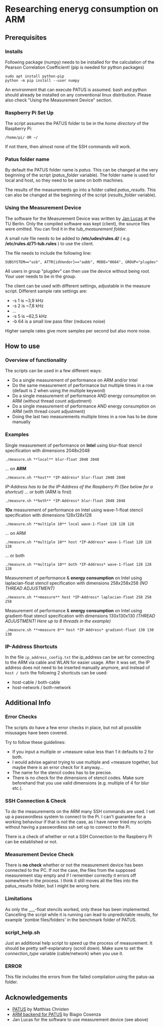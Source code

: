 # Researching eneryg consumption on ARM

## Prerequisites

### Installs

Following package (numpy) needs to be installed for the calculation of the Pearson Correlation Coefficient! (pip is needed for python packages)
```
sudo apt install python-pip
python -m pip install --user numpy
```

An environment that can execute PATUS is assumed. bash and python should already be installed on any conventional linux distribution. Please also check "Using the Measurement Device" section.


### Raspberry Pi Set Up

The script assumes the PATUS folder to be in the *home directory* of the Raspberry Pi:
```
/home/pi/ OR ~/
```
If not there, then almost none of the SSH commands will work.


### Patus folder name

By default the PATUS folder name is *patus*. This can be changed at the very beginning of the script (*patus_folder* variable). The folder name is used for local and host, so they need to be same on both machines.

The results of the measurements go into a folder called *patus_results*. This can also be changed at the beginning of the script (*results_folder* variable).


### Using the Measurement Device

The software for the Measurement Device was written by [Jan Lucas](https://www.aes.tu-berlin.de/menue/mitarbeiterinnen/ehemalige_mitarbeiterinnen/lucas_jan) at the TU Berlin. Only the compiled software was kept (client), the source files were omitted. You can find it in the *tub_measurement folder*.

A small rule file needs to be added to **/etc/udev/rules.d/** ( e.g. **/etc/rules.d/71-tub.rules** ) to use the client.

The file needs to include the following line:

```
SUBSYSTEM=="usb", ATTR{idVendor}=="aabb", MODE="0664", GROUP="plugdev"
```

All users in group "plugdev" can then use the device without being root. Your user needs to be in the group.

The client can be used with different settings, adjustable in the measure script. Different sample rate settings are:
* -s 1 is ~3,9 kHz
* -s 2 is ~7,8 kHz
* ...
* -s 5 is ~62,5 kHz
* -b 64 is a small low pass filter (reduces noise)

Higher sample rates give more samples per second but also more noise.



## How to use

### Overview of functionality

The scripts can be used in a few different ways:

* Do a single measurement of performance on ARM and/or Intel
* Do the same measurement of performance but multiple times in a row (default is 2 when using the multiple keyword)
* Do a single measurement of performance AND energy consumption on ARM (without thread count adjustment)
* Do a single measurement of performance AND energy consumption on ARM (with thread count adjustment)
* Doing the last two measurements multiple times in a row has to be done manually


### Examples

Single measurement of performance on **Intel** using blur-float stencil specification with dimensions 2048x2048
```
./measure.sh **local** blur-float 2048 2048
```
... on **ARM** 
```
./measure.sh **host** *IP-Address* blur-float 2048 2048
```
*IP-Address has to be the IP-Address of the Raspberry Pi (See below for a shortcut)*
... or both (ARM is first)
```
./measure.sh **both** *IP-Address* blur-float 2048 2048
```


**10x** measurement of performance on Intel using wave-1-float stencil specification with dimensions 128x128x128
```
./measure.sh **multiple 10** local wave-1-float 128 128 128
```
... on ARM  
```
./measure.sh **multiple 10** host *IP-Address* wave-1-float 128 128 128
```
... or both
```
./measure.sh **multiple 10** both *IP-Address* wave-1-float 128 128 128
```


Measurement of performance & **energy consumption** on Intel using laplacian-float stencil specification with dimensions 258x258x258 *(NO THREAD ADJUSTMENT)*
```
./measure.sh **+measure** host *IP-Address* laplacian-float 258 258 258
```


Measurement of performance & **energy consumption** on Intel using gradient-float stencil specification with dimensions 130x130x130 *(THREAD ADJUSTMENT! Here up to 8 threads in the example)*
```
./measure.sh **+measure 8** host *IP-Address* gradient-float 130 130 130
```


### IP-Address Shortcuts
In the file ```ip_address_config.txt``` the ip_address can be set for connecting to the ARM via cable and WLAN for easier usage.
After it was set, the IP address does not need to be inserted manually anymore, and instead of ```host / both``` the following 2 shortcuts can be used:
* host-cable / both-cable
* host-network / both-network


## Additional Info

### Error Checks

The scripts do have a few error checks in place, but not all possible misusages have been covered.

Try to follow these guidelines:
* If you input a multiple or +measure value less than 1 it defaults to 2 for both.
* I would advise against trying to use multiple and +measure together, but maybe there is an error check for it anyway...
* The name for the stencil codes has to be precise.
* There is no check for the dimensions of stencil codes. Make sure beforehand that you use valid dimensions (e.g. multiple of 4 for blur etc.).


### SSH Connection & Check

To do the measurements on the ARM many SSH commands are used. I set up a passwordless system to connect to the Pi. I can't guarantee for a working behaviour if that is not the case, as I have never tried my scripts without having a passwordless ssh set up to connect to the Pi.

There is a check of whether or not a SSH Connection to the Raspberry Pi can be established or not.


### Measurement Device Check

There is **no check** whether or not the measurement device has been connected to the PC. If not the case, the files from the supposed measurement stay empty and if I remember correctly it errors off somewhere in the process. I think it still moves all the files into the patus_results folder, but I might be wrong here.


### Limitations

As only the ___-float stencils worked, only these has been implemented. Cancelling the script while it is running can lead to unpredictable results, for example 'zombie files/folders' in the benchmark folder of PATUS.


### script_help.sh

Just an additional help script to speed up the process of measurement. It should be pretty self-explanatory (scroll down). Make sure to set the *connection_type* variable (cable/network) when you use it.


### __ERROR__

This file includes the errors from the failed compilation using the patus-aa folder.



## Acknowledgements

* [PATUS](https://github.com/matthias-christen/patus) by Matthias Christen
* [ARM backend for PATUS](https://github.com/bcosenza/patus-aa) by Biagio Cosenza
* Jan Lucas for the software to use measurement device (see above)
